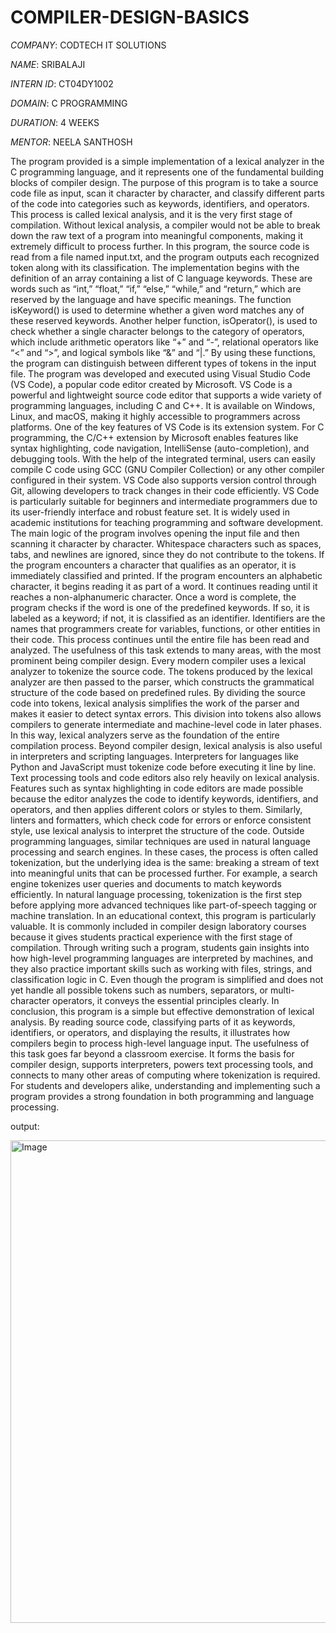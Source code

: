 # COMPILER-DESIGN-BASICS
*COMPANY*: CODTECH IT SOLUTIONS

*NAME*: SRIBALAJI

*INTERN ID*: CT04DY1002

*DOMAIN*: C PROGRAMMING

*DURATION*: 4 WEEKS

*MENTOR*: NEELA SANTHOSH

The program provided is a simple implementation of a lexical analyzer in the C programming language, and it represents one of the fundamental building blocks of compiler design. The purpose of this program is to take a source code file as input, scan it character by character, and classify different parts of the code into categories such as keywords, identifiers, and operators. This process is called lexical analysis, and it is the very first stage of compilation. Without lexical analysis, a compiler would not be able to break down the raw text of a program into meaningful components, making it extremely difficult to process further. In this program, the source code is read from a file named input.txt, and the program outputs each recognized token along with its classification.
The implementation begins with the definition of an array containing a list of C language keywords. These are words such as “int,” “float,” “if,” “else,” “while,” and “return,” which are reserved by the language and have specific meanings. The function isKeyword() is used to determine whether a given word matches any of these reserved keywords. Another helper function, isOperator(), is used to check whether a single character belongs to the category of operators, which include arithmetic operators like “+” and “-”, relational operators like “<” and “>”, and logical symbols like “&” and “|.” By using these functions, the program can distinguish between different types of tokens in the input file.
The program was developed and executed using Visual Studio Code (VS Code), a popular code editor created by Microsoft. VS Code is a powerful and lightweight source code editor that supports a wide variety of programming languages, including C and C++. It is available on Windows, Linux, and macOS, making it highly accessible to programmers across platforms. One of the key features of VS Code is its extension system. For C programming, the C/C++ extension by Microsoft enables features like syntax highlighting, code navigation, IntelliSense (auto-completion), and debugging tools. With the help of the integrated terminal, users can easily compile C code using GCC (GNU Compiler Collection) or any other compiler configured in their system. VS Code also supports version control through Git, allowing developers to track changes in their code efficiently. VS Code is particularly suitable for beginners and intermediate programmers due to its user-friendly interface and robust feature set. It is widely used in academic institutions for teaching programming and software development.
The main logic of the program involves opening the input file and then scanning it character by character. Whitespace characters such as spaces, tabs, and newlines are ignored, since they do not contribute to the tokens. If the program encounters a character that qualifies as an operator, it is immediately classified and printed. If the program encounters an alphabetic character, it begins reading it as part of a word. It continues reading until it reaches a non-alphanumeric character. Once a word is complete, the program checks if the word is one of the predefined keywords. If so, it is labeled as a keyword; if not, it is classified as an identifier. Identifiers are the names that programmers create for variables, functions, or other entities in their code. This process continues until the entire file has been read and analyzed.
The usefulness of this task extends to many areas, with the most prominent being compiler design. Every modern compiler uses a lexical analyzer to tokenize the source code. The tokens produced by the lexical analyzer are then passed to the parser, which constructs the grammatical structure of the code based on predefined rules. By dividing the source code into tokens, lexical analysis simplifies the work of the parser and makes it easier to detect syntax errors. This division into tokens also allows compilers to generate intermediate and machine-level code in later phases. In this way, lexical analyzers serve as the foundation of the entire compilation process.
Beyond compiler design, lexical analysis is also useful in interpreters and scripting languages. Interpreters for languages like Python and JavaScript must tokenize code before executing it line by line. Text processing tools and code editors also rely heavily on lexical analysis. Features such as syntax highlighting in code editors are made possible because the editor analyzes the code to identify keywords, identifiers, and operators, and then applies different colors or styles to them. Similarly, linters and formatters, which check code for errors or enforce consistent style, use lexical analysis to interpret the structure of the code.
Outside programming languages, similar techniques are used in natural language processing and search engines. In these cases, the process is often called tokenization, but the underlying idea is the same: breaking a stream of text into meaningful units that can be processed further. For example, a search engine tokenizes user queries and documents to match keywords efficiently. In natural language processing, tokenization is the first step before applying more advanced techniques like part-of-speech tagging or machine translation.
In an educational context, this program is particularly valuable. It is commonly included in compiler design laboratory courses because it gives students practical experience with the first stage of compilation. Through writing such a program, students gain insights into how high-level programming languages are interpreted by machines, and they also practice important skills such as working with files, strings, and classification logic in C. Even though the program is simplified and does not yet handle all possible tokens such as numbers, separators, or multi-character operators, it conveys the essential principles clearly.
In conclusion, this program is a simple but effective demonstration of lexical analysis. By reading source code, classifying parts of it as keywords, identifiers, or operators, and displaying the results, it illustrates how compilers begin to process high-level language input. The usefulness of this task goes far beyond a classroom exercise. It forms the basis for compiler design, supports interpreters, powers text processing tools, and connects to many other areas of computing where tokenization is required. For students and developers alike, understanding and implementing such a program provides a strong foundation in both programming and language processing.

output:

<img width="1635" height="772" alt="Image" src="https://github.com/user-attachments/assets/e6ece104-c957-4be6-88ae-521f0e773c57" />
